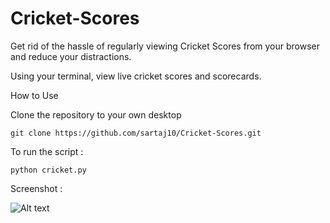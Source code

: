 # Cricket-Scores
Get rid of the hassle of regularly viewing Cricket Scores from your browser and reduce your distractions.

Using your terminal, view live cricket scores and scorecards. 

How to Use

Clone the repository to your own desktop
```
git clone https://github.com/sartaj10/Cricket-Scores.git
```

To run the script : 

```
python cricket.py
```

Screenshot :

![Alt text](https://github.com/sartaj10/Cricket-Scores/blob/master/Screen%20Shot%202016-03-17%20at%2012.37.42%20AM.png "Results")

